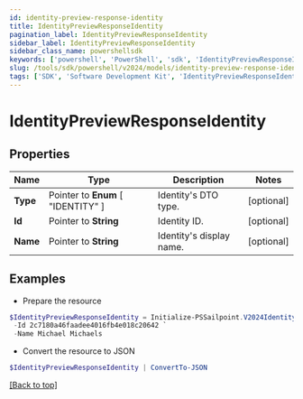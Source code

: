 ```yaml
---
id: identity-preview-response-identity
title: IdentityPreviewResponseIdentity
pagination_label: IdentityPreviewResponseIdentity
sidebar_label: IdentityPreviewResponseIdentity
sidebar_class_name: powershellsdk
keywords: ['powershell', 'PowerShell', 'sdk', 'IdentityPreviewResponseIdentity'] 
slug: /tools/sdk/powershell/v2024/models/identity-preview-response-identity
tags: ['SDK', 'Software Development Kit', 'IdentityPreviewResponseIdentity']
---
```



# IdentityPreviewResponseIdentity

## Properties

Name | Type | Description | Notes
------------ | ------------- | ------------- | -------------
**Type** |  Pointer to  **Enum** [  "IDENTITY" ] | Identity's DTO type. | [optional] 
**Id** |  Pointer to **String** | Identity ID. | [optional] 
**Name** |  Pointer to **String** | Identity's display name. | [optional] 

## Examples

- Prepare the resource
```powershell
$IdentityPreviewResponseIdentity = Initialize-PSSailpoint.V2024IdentityPreviewResponseIdentity  -Type IDENTITY `
 -Id 2c7180a46faadee4016fb4e018c20642 `
 -Name Michael Michaels
```

- Convert the resource to JSON
```powershell
$IdentityPreviewResponseIdentity | ConvertTo-JSON
```


[[Back to top]](#) 

